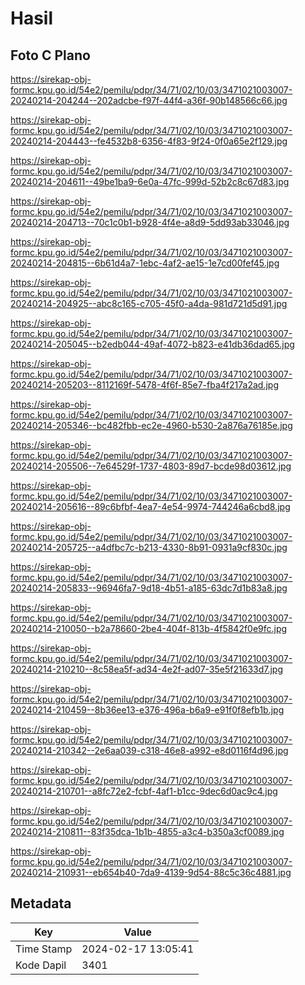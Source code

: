 # Hasil

## Foto C Plano

https://sirekap-obj-formc.kpu.go.id/54e2/pemilu/pdpr/34/71/02/10/03/3471021003007-20240214-204244--202adcbe-f97f-44f4-a36f-90b148566c66.jpg

https://sirekap-obj-formc.kpu.go.id/54e2/pemilu/pdpr/34/71/02/10/03/3471021003007-20240214-204443--fe4532b8-6356-4f83-9f24-0f0a65e2f129.jpg

https://sirekap-obj-formc.kpu.go.id/54e2/pemilu/pdpr/34/71/02/10/03/3471021003007-20240214-204611--49be1ba9-6e0a-47fc-999d-52b2c8c67d83.jpg

https://sirekap-obj-formc.kpu.go.id/54e2/pemilu/pdpr/34/71/02/10/03/3471021003007-20240214-204713--70c1c0b1-b928-4f4e-a8d9-5dd93ab33046.jpg

https://sirekap-obj-formc.kpu.go.id/54e2/pemilu/pdpr/34/71/02/10/03/3471021003007-20240214-204815--6b61d4a7-1ebc-4af2-ae15-1e7cd00fef45.jpg

https://sirekap-obj-formc.kpu.go.id/54e2/pemilu/pdpr/34/71/02/10/03/3471021003007-20240214-204925--abc8c165-c705-45f0-a4da-981d721d5d91.jpg

https://sirekap-obj-formc.kpu.go.id/54e2/pemilu/pdpr/34/71/02/10/03/3471021003007-20240214-205045--b2edb044-49af-4072-b823-e41db36dad65.jpg

https://sirekap-obj-formc.kpu.go.id/54e2/pemilu/pdpr/34/71/02/10/03/3471021003007-20240214-205203--8112169f-5478-4f6f-85e7-fba4f217a2ad.jpg

https://sirekap-obj-formc.kpu.go.id/54e2/pemilu/pdpr/34/71/02/10/03/3471021003007-20240214-205346--bc482fbb-ec2e-4960-b530-2a876a76185e.jpg

https://sirekap-obj-formc.kpu.go.id/54e2/pemilu/pdpr/34/71/02/10/03/3471021003007-20240214-205506--7e64529f-1737-4803-89d7-bcde98d03612.jpg

https://sirekap-obj-formc.kpu.go.id/54e2/pemilu/pdpr/34/71/02/10/03/3471021003007-20240214-205616--89c6bfbf-4ea7-4e54-9974-744246a6cbd8.jpg

https://sirekap-obj-formc.kpu.go.id/54e2/pemilu/pdpr/34/71/02/10/03/3471021003007-20240214-205725--a4dfbc7c-b213-4330-8b91-0931a9cf830c.jpg

https://sirekap-obj-formc.kpu.go.id/54e2/pemilu/pdpr/34/71/02/10/03/3471021003007-20240214-205833--96946fa7-9d18-4b51-a185-63dc7d1b83a8.jpg

https://sirekap-obj-formc.kpu.go.id/54e2/pemilu/pdpr/34/71/02/10/03/3471021003007-20240214-210050--b2a78660-2be4-404f-813b-4f5842f0e9fc.jpg

https://sirekap-obj-formc.kpu.go.id/54e2/pemilu/pdpr/34/71/02/10/03/3471021003007-20240214-210210--8c58ea5f-ad34-4e2f-ad07-35e5f21633d7.jpg

https://sirekap-obj-formc.kpu.go.id/54e2/pemilu/pdpr/34/71/02/10/03/3471021003007-20240214-210459--8b36ee13-e376-496a-b6a9-e91f0f8efb1b.jpg

https://sirekap-obj-formc.kpu.go.id/54e2/pemilu/pdpr/34/71/02/10/03/3471021003007-20240214-210342--2e6aa039-c318-46e8-a992-e8d0116f4d96.jpg

https://sirekap-obj-formc.kpu.go.id/54e2/pemilu/pdpr/34/71/02/10/03/3471021003007-20240214-210701--a8fc72e2-fcbf-4af1-b1cc-9dec6d0ac9c4.jpg

https://sirekap-obj-formc.kpu.go.id/54e2/pemilu/pdpr/34/71/02/10/03/3471021003007-20240214-210811--83f35dca-1b1b-4855-a3c4-b350a3cf0089.jpg

https://sirekap-obj-formc.kpu.go.id/54e2/pemilu/pdpr/34/71/02/10/03/3471021003007-20240214-210931--eb654b40-7da9-4139-9d54-88c5c36c4881.jpg


## Metadata

| Key        | Value               |
| ---------- | ------------------- |
| Time Stamp | 2024-02-17 13:05:41 |
| Kode Dapil | 3401                |



